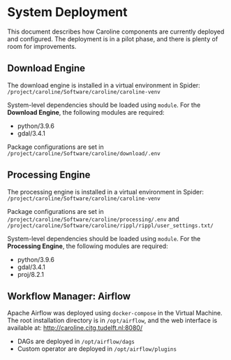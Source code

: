 # System Deployment

This document describes how Caroline components are currently deployed and configured. The deployment is in a pilot phase, and there is plenty of room for improvements.


## Download Engine

The download engine is installed in a virtual environment in Spider: `/project/caroline/Software/caroline/caroline-venv`

System-level dependencies should be loaded using `module`. For the **Download Engine**, the following modules are required:

- python/3.9.6
- gdal/3.4.1

Package configurations are set in `/project/caroline/Software/caroline/download/.env`
  
## Processing Engine

The processing engine is installed in a virtual environment in Spider: `/project/caroline/Software/caroline/caroline-venv`

Package configurations are set in `/project/caroline/Software/caroline/processing/.env` and `/project/caroline/Software/caroline/rippl/rippl/user_settings.txt/`

System-level dependencies should be loaded using `module`. For the **Processing Engine**, the following modules are required:

- python/3.9.6
- gdal/3.4.1
- proj/8.2.1

## Workflow Manager: Airflow

Apache Airflow was deployed using `docker-compose` in the Virtual Machine. The root installation directory is in `/opt/airflow`, and the web interface is available at: http://caroline.citg.tudelft.nl:8080/

- DAGs are deployed in `/opt/airflow/dags`
- Custom operator are deployed in `/opt/airflow/plugins`
  